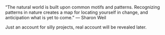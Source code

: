 “The natural world is built upon common motifs and patterns. Recognizing patterns in nature creates a map for locating yourself in change, and anticipation what is yet to come.” ― Sharon Weil

Just an account for silly projects, real account will be revealed later.
<!---
Navalinks/Navalinks is a ✨ special ✨ repository because its `README.md` (this file) appears on your GitHub profile.
You can click the Preview link to take a look at your changes.
--->
